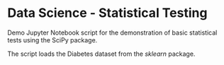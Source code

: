 # Data Science - Statistical Testing

Demo Jupyter Notebook script for the demonstration of basic statistical tests using the SciPy package.

The script loads the Diabetes dataset from the *sklearn* package.
